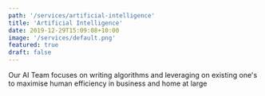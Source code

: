 ```yaml
---
path: '/services/artificial-intelligence'
title: 'Artificial Intelligence'
date: 2019-12-29T15:09:08+10:00
image: '/services/default.png'
featured: true
draft: false
---
```


Our AI Team focuses on writing algorithms and leveraging on existing one's to maximise human efficiency in business and home at large 
